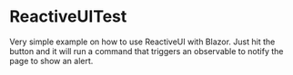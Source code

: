 # ReactiveUITest

Very simple example on how to use ReactiveUI with Blazor. Just hit the button and it will run a command that triggers an observable to notify the page to show an alert.
